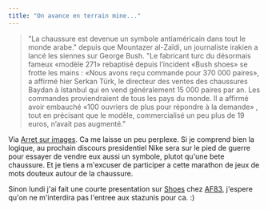 ```yaml
---
title: "On avance en terrain mine..."
---
```


> "La chaussure est devenue un symbole antiaméricain dans tout le monde
arabe." depuis que Mountazer al-Zaïdi, un journaliste irakien a lancé les
siennes sur George Bush. "Le fabricant turc du désormais fameux «modèle 271»
rebaptisé depuis l’incident «Bush shoes» se frotte les mains : «Nous avons
reçu commande pour 370 000 paires», a affirmé hier Serkan Türk, le directeur
des ventes des chaussures Baydan à Istanbul qui en vend généralement 15 000
paires par an. Les commandes proviendraient de tous les pays du monde. Il a
affirmé avoir embauché «100 ouvriers de plus pour répondre à la demande» ,
tout en précisant que le modèle, commercialisé un peu plus de 19 euros,
n’avait pas augmenté."

Via [Arret sur images](http://www.arretsurimages.net/vite.php?id=2837). Ca me
laisse un peu perplexe. Si je comprend bien la logique, au prochain discours
presidentiel Nike sera sur le pied de guerre pour essayer de vendre eux aussi
un symbole, plutot qu'une bete chaussure. Et je tiens a m'excuser de
participer a cette marathon de jeux de mots douteux autour de la chaussure.

Sinon lundi j'ai fait une courte presentation sur [Sh](http://shoooes.net)[o](
http://shoes.caibon.mangezan.com)[es](http://shoooes.net) chez
[AF83](http://dev.af83.com), j'espere qu'on ne m'interdira pas l'entree aux
stazunis pour ca. :)

